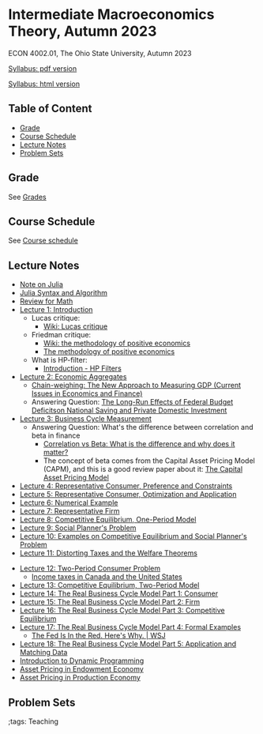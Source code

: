 # Intermediate Macroeconomics Theory, Autumn 2023

ECON 4002.01, The Ohio State University, Autumn 2023

[Syllabus: pdf version](pdf/IntermediateMacroAutumn2023/syllabus/syllabus.pdf)

[Syllabus: html version](pdf/IntermediateMacroAutumn2023/syllabus/syllabus.html)

## Table of Content
<!-- vim-markdown-toc GFM -->

* [Grade](#grade)
* [Course Schedule](#course-schedule)
* [Lecture Notes](#lecture-notes)
* [Problem Sets](#problem-sets)

<!-- vim-markdown-toc -->


## Grade

See [Grades](pdf/IntermediateMacroAutumn2023/syllabus/syllabus.html#grades)

## Course Schedule

See [Course schedule](pdf/IntermediateMacroAutumn2023/syllabus/syllabus.html#tentative-course-schedule)

<!-- ## Exam Reviews -->

<!-- - [Midterm Review](pdf/IntermediateMacroAutumn2023/Midterm/midtermReview.pdf) -->

## Lecture Notes

- [Note on Julia](JuliaNote.html)
- [Julia Syntax and Algorithm](pdf/IntermediateMacro/JuliaSyntax/build/JuliaSyntax.pdf)
- [Review for Math](pdf/IntermediateMacro/math/Final/math.pdf)
- [Lecture 1: Introduction](pdf/IntermediateMacro/Lecture_01/Final/Lecture_01.pdf)
    - Lucas critique:
        - [Wiki: Lucas critique](https://en.wikipedia.org/wiki/Lucas_critique)
    - Friedman critique:
        - [Wiki: the methodology of positive economics](https://en.wikipedia.org/wiki/Essays_in_Positive_Economics#The_Methodology_of_Positive_Economics)
        - [The methodology of positive economics](https://books.google.com/books?hl=en&lr=&id=NqNGaJBahWoC&oi=fnd&pg=PA180&dq=The+Methodology+of+Positive+Economics&ots=gLKnEx_kWX&sig=nWfE1bFegyceirvT_tWEEJzJtoU#v=onepage&q=The%20Methodology%20of%20Positive%20Economics&f=false)
    - What is HP-filter:
        - [Introduction - HP Filters](http://www.clementincastellano.com/Notebooks/static/HP%20Filter.html)
- [Lecture 2: Economic Aggregates](pdf/IntermediateMacro/Lecture_02/Final/Lecture_02.pdf)
    - [Chain-weighing: The New Approach to Measuring GDP (Current Issues in Economics and Finance)](https://www.newyorkfed.org/medialibrary/media/research/current_issues/ci1-9.pdf)
    - Answering Question: [The Long-Run Effects of Federal Budget Deficitson National Saving and Private Domestic Investment](https://www.cbo.gov/sites/default/files/113th-congress-2013-2014/workingpaper/45140-NSPDI_workingPaper_1.pdf)
- [Lecture 3: Business Cycle Measurement](pdf/IntermediateMacro/Lecture_03/Final/Lecture_03.pdf)
    - Answering Question: What's the difference between correlation and beta in finance
        - [Correlation vs Beta: What is the difference and why does it matter?](https://www.mackenzieinvestments.com/content/dam/mackenzie/en/insights/wp-alts-correlation-vs-beta-en.pdf)
        - The concept of beta comes from the Capital Asset Pricing Model (CAPM), and this is a good review paper about it: [The Capital Asset Pricing Model](https://pubs.aeaweb.org/doi/pdfplus/10.1257/0895330042162340)
- [Lecture 4: Representative Consumer, Preference and Constraints](pdf/IntermediateMacro/Lecture_04/Final/Lecture_04.pdf)
- [Lecture 5: Representative Consumer, Optimization and Application](pdf/IntermediateMacro/Lecture_05/Lecture_05.pdf)
- [Lecture 6: Numerical Example](pdf/IntermediateMacro/Lecture_06/Lecture_06.pdf)
- [Lecture 7: Representative Firm](pdf/IntermediateMacro/Lecture_07/Final/Lecture_07.pdf)
- [Lecture 8: Competitive Equilibrium, One-Period Model](pdf/IntermediateMacro/Lecture_08/Final/Lecture_08.pdf)
- [Lecture 9: Social Planner's Problem](pdf/IntermediateMacro/Lecture_09/Final/Lecture_09.pdf)
- [Lecture 10: Examples on Competitive Equilibrium and Social Planner's Problem](pdf/IntermediateMacro/Lecture_10/Final/Lecture_10.pdf)
- [Lecture 11: Distorting Taxes and the Welfare Theorems](pdf/IntermediateMacro/Lecture_11/Final/Lecture_11.pdf)
<!-- - [Midterm Review 1](pdf/IntermediateMacro/midtermReview_1.pdf) -->
<!-- - [Midterm Review 2](pdf/IntermediateMacro/midtermReview_2.pdf) -->
- [Lecture 12: Two-Period Consumer Problem](pdf/IntermediateMacro/Lecture_12/Final/Lecture_12.pdf)
    - [Income taxes in Canada and the United States](https://www150.statcan.gc.ca/n1/en/pub/75-001-x/2000002/article/5071-eng.pdf?st=u5EgyaFN)
- [Lecture 13: Competitive Equilibrium, Two-Period Model](pdf/IntermediateMacro/Lecture_13/Final/Lecture_13.pdf)
- [Lecture 14: The Real Business Cycle Model Part 1: Consumer](pdf/IntermediateMacro/Lecture_14/Final/Lecture_14.pdf)
- [Lecture 15: The Real Business Cycle Model Part 2: Firm](pdf/IntermediateMacro/Lecture_15/Final/Lecture_15.pdf)
- [Lecture 16: The Real Business Cycle Model Part 3: Competitive Equilibrium](pdf/IntermediateMacro/Lecture_16/Lecture_16.pdf)
- [Lecture 17: The Real Business Cycle Model Part 4: Formal Examples](pdf/IntermediateMacro/Lecture_17/Lecture_17.pdf)
    - [The Fed Is In the Red. Here's Why. | WSJ](https://www.youtube.com/watch?v=p0z_zKWJTao)
- [Lecture 18: The Real Business Cycle Model Part 5: Application and Matching Data](pdf/IntermediateMacro/Lecture_18/Final/Lecture_18.pdf)
- [Introduction to Dynamic Programming](pdf/IntermediateMacro/DynamicProgramming/Final/DynamicProgramming.pdf)
- [Asset Pricing in Endowment Economy](pdf/IntermediateMacro/AssetPricingEndowment/build/AssetPricingEndowment.pdf)
- [Asset Pricing in Production Economy](pdf/IntermediateMacro/AssetPricingProduction/build/AssetPricingProduction.pdf)
<!-- - [Final Review 1](pdf/IntermediateMacro/finalreview_1.pdf) -->
<!-- - [Final Review 2](pdf/IntermediateMacro/finalreview_2.pdf) -->

## Problem Sets

<!-- - [Problem Set 1](pdf/IntermediateMacro/ProblemSet1/ProblemSet_01_v01.pdf) -->
<!-- - [Problem Set 2](pdf/IntermediateMacro/ProblemSet2/build/ProblemSet2.pdf) -->
<!--     - [Problem Set 2 Answer Sheet](pdf/IntermediateMacro/ProblemSet2/PS2AnswerSheet.pdf) -->
<!-- - [Problem Set 3](pdf/IntermediateMacro/ProblemSet3/Final/ProblemSet3.pdf) -->
<!-- - [Problem Set 4](pdf/IntermediateMacro/ProblemSet4/Final/ProblemSet4.pdf) -->

;tags: Teaching

